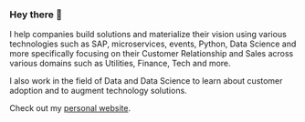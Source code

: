 ### Hey there 👋

I help companies build solutions and materialize their vision using various technologies such as SAP, microservices, events, Python, Data Science and more specifically focusing on their Customer Relationship and Sales across various domains such as Utilities, Finance, Tech and more.

I also work in the field of Data and Data Science to learn about customer adoption and to augment technology solutions.

Check out my [personal website](https://sethirajat.com/).



<!--
**TheRajatSethi/therajatsethi** is a ✨ _special_ ✨ repository because its `README.md` (this file) appears on your GitHub profile.

Here are some ideas to get you started:

- 🔭 I’m currently working on ...
- 🌱 I’m currently learning ...
- 👯 I’m looking to collaborate on ...
- 🤔 I’m looking for help with ...
- 💬 Ask me about ...
- 📫 How to reach me: ...
- 😄 Pronouns: ...
- ⚡ Fun fact: ...
-->
